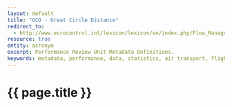 ```yaml
---
layout: default
title: "GCD - Great Circle Distance"
redirect_to:
  - http://www.eurocontrol.int/lexicon/lexicon/en/index.php/Flow_Management_Position
resource: true
entity: acronym
excerpt: Performance Review Unit MetaData Definitions.
keywords: metadata, performance, data, statistics, air transport, flights, europe, delay, safety
---
```

# {{ page.title }}
